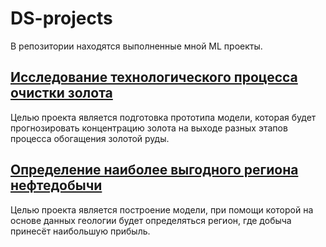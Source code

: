 
# DS-projects
В репозитории находятся выполненные мной ML проекты.

## [Исследование технологического процесса очистки золота](Gold_recovery/Gold_recovery.ipynb)

Целью проекта является подготовка прототипа модели, которая будет прогнозировать концентрацию золота на выходе разных этапов процесса обогащения золотой руды.

## [Определение наиболее выгодного региона нефтедобычи](Well_location/Well_location.ipynb)

Целью проекта является построение модели, при помощи которой на основе данных геологии будет определяться регион, где добыча принесёт наибольшую прибыль.